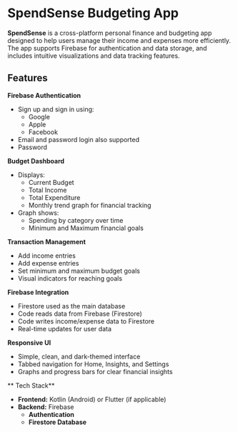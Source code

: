 # SpendSense Budgeting App

**SpendSense** is a cross-platform personal finance and budgeting app designed to help users manage their income and expenses more efficiently. The app supports Firebase for authentication and data storage, and includes intuitive visualizations and data tracking features.

## Features

 **Firebase Authentication**
  - Sign up and sign in using:
    - Google
    - Apple
    - Facebook
  - Email and password login also supported
  - Password 

   **Budget Dashboard**
  - Displays:
    - Current Budget
    - Total Income
    - Total Expenditure
    - Monthly trend graph for financial tracking
  - Graph shows:
    - Spending by category over time
    - Minimum and Maximum financial goals

   **Transaction Management**
  - Add income entries
  - Add expense entries
  - Set minimum and maximum budget goals
  - Visual indicators for reaching goals

   **Firebase Integration**
  - Firestore used as the main database
  - Code reads data from Firebase (Firestore)
  - Code writes income/expense data to Firestore
  - Real-time updates for user data
    
 **Responsive UI**
  - Simple, clean, and dark-themed interface
  - Tabbed navigation for Home, Insights, and Settings
  - Graphs and progress bars for clear financial insights


** Tech Stack** 

- **Frontend:** Kotlin (Android) or Flutter (if applicable)
- **Backend:** Firebase
  - **Authentication**
  - **Firestore Database**





